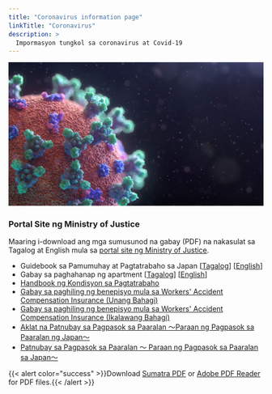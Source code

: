 ```yaml
---
title: "Coronavirus information page"
linkTitle: "Coronavirus"
description: >
  Impormasyon tungkol sa coronavirus at Covid-19
---
```


![Coronavirus](coronavirus.jpg)

### Portal Site ng Ministry of Justice
Maaring i-download ang mga sumusunod na gabay (PDF) na nakasulat sa Tagalog at English mula sa [portal site ng Ministry of Justice](http://www.moj.go.jp/nyuukokukanri/kouhou/nyuukokukanri15_00018.html).

* Guidebook sa Pamumuhay at Pagtatrabaho sa Japan [[Tagalog](https://www.mlit.go.jp/common/001312590.pdf)] [[English](http://www.moj.go.jp/ENGLISH/m_nyuukokukanri10_00014.html)]
* Gabay sa paghahanap ng apartment [[Tagalog](https://www.mlit.go.jp/common/001312590.pdf)] [[English](https://www.mlit.go.jp/common/001312590.pdf)]
* [Handbook ng Kondisyon sa Pagtatrabaho](https://www.mhlw.go.jp/content/000597970.pdf)
* [Gabay sa paghiling ng benepisyo mula sa Workers' Accident Compensation Insurance (Unang Bahagi)](https://www.mhlw.go.jp/new-info/kobetu/roudou/gyousei/rousai/dl/zentai/tagalog1.pdf)
* [Gabay sa paghiling ng benepisyo mula sa Workers' Accident Compensation Insurance (Ikalawang Bahagi)](https://www.mhlw.go.jp/new-info/kobetu/roudou/gyousei/rousai/dl/zentai/tagalog2.pdf)
* [Aklat na Patnubay sa Pagpasok sa Paaralan ～Paraan ng Pagpasok sa Paaralan ng Japan～](https://www.mext.go.jp/component/a_menu/education/micro_detail/__icsFiles/afieldfile/2015/06/19/1358299_04_1.pdf)
* [Patnubay sa Pagpasok sa Paaralan ～ Paraan ng Pagpasok sa Paaralan sa Japan～](https://www.mext.go.jp/component/a_menu/education/micro_detail/__icsFiles/afieldfile/2015/06/01/1358329_04.pdf)

{{< alert color="success" >}}Download [Sumatra PDF](https://www.sumatrapdfreader.org/download-free-pdf-viewer.html) or [Adobe PDF Reader](https://get.adobe.com/reader/) for PDF files.{{< /alert >}}

